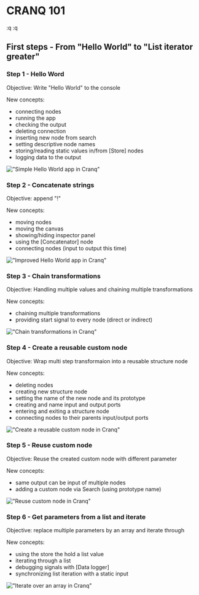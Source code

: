 # CRANQ 101
:q
:q

## First steps - From "Hello World" to "List iterator greater"

### Step 1 - Hello Word

Objective: Write "Hello World" to the console

New concepts: 
- connecting nodes
- running the app
- checking the output
- deleting connection  
- inserting new node from search
- setting descriptive node names
- storing/reading static values in/from [Store] nodes
- logging data to the output

!["Simple Hello World app in Cranq"](./101_1.png)

### Step 2 - Concatenate strings

Objective: append "!"

New concepts: 
- moving nodes
- moving the canvas
- showing/hiding inspector panel
- using the [Concatenator] node
- connecting nodes (input to output this time)

!["Improved Hello World app in Cranq"](./101_2.png)


### Step 3 - Chain transformations

Objective: Handling multiple values and chaining multiple transformations

New concepts: 
- chaining multiple transformations
- providing start signal to every node (direct or indirect)

!["Chain transformations in Cranq"](./101_3.png)

### Step 4 - Create a reusable custom node

Objective: Wrap multi step transformaion into a reusable structure node

New concepts:
- deleting nodes
- creating new structure node
- setting the name of the new node and its prototype
- creating and name input and output ports
- entering and exiting a structure node
- connecting nodes to their parents input/output ports
  
!["Create a reusable custom node in Cranq"](./101_4.png)

### Step 5 - Reuse custom node

Objective: Reuse the created custom node with different parameter

New concepts: 
- same output can be input of multiple nodes
- adding a custom node via Search (using prototype name)  

!["Reuse custom node in Cranq"](./101_5.png)

### Step 6 - Get parameters from a list and iterate

Objective: replace multiple parameters by an array and iterate through

New concepts: 
- using the store the hold a list value
- iterating through a list
- debugging signals with [Data logger]
- synchronizing list iteration with a static input

!["Iterate over an array in Cranq"](./101_6.png)
